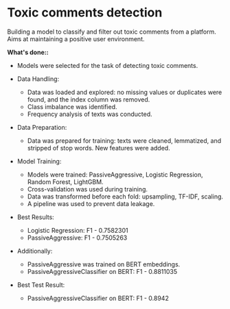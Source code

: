 # Toxic comments detection

Building a model to classify and filter out toxic comments from a platform. Aims at maintaining a positive user environment.

**What's done::**

- Models were selected for the task of detecting toxic comments.

- Data Handling:

  - Data was loaded and explored: no missing values or duplicates were found, and the index column was removed.
  - Class imbalance was identified.
  - Frequency analysis of texts was conducted.

- Data Preparation:

  - Data was prepared for training: texts were cleaned, lemmatized, and stripped of stop words. New features were added.

- Model Training:

  - Models were trained: PassiveAggressive, Logistic Regression, Random Forest, LightGBM.
  - Cross-validation was used during training.
  - Data was transformed before each fold: upsampling, TF-IDF, scaling.
  - A pipeline was used to prevent data leakage.

- Best Results:

  - Logistic Regression: F1 - 0.7582301
  - PassiveAggressive: F1 - 0.7505263

- Additionally:

  - PassiveAggressive was trained on BERT embeddings.
  - PassiveAggressiveClassifier on BERT: F1 - 0.8811035

- Best Test Result:

  - PassiveAggressiveClassifier on BERT: F1 - 0.8942
